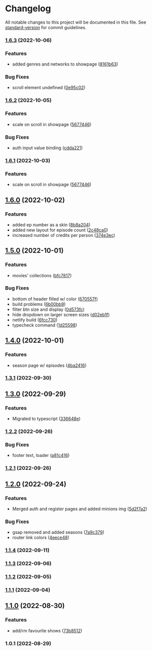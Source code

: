 # Changelog

All notable changes to this project will be documented in this file. See [standard-version](https://github.com/conventional-changelog/standard-version) for commit guidelines.

### [1.6.3](https://github.com/Kirolos-kr7/Webflix/compare/v1.6.2...v1.6.3) (2022-10-06)


### Features

* added genres and networks to showpage ([8161b63](https://github.com/Kirolos-kr7/Webflix/commit/8161b639e126a8289a495d2356dc0ebad5ea6a2c))


### Bug Fixes

* scroll element undefined ([0e95c02](https://github.com/Kirolos-kr7/Webflix/commit/0e95c02bae37ac6a336154e7e945affa812d5a7b))

### [1.6.2](https://github.com/Kirolos-kr7/Webflix/compare/v1.6.0...v1.6.2) (2022-10-05)


### Features

* scale on scroll in showpage ([5677446](https://github.com/Kirolos-kr7/Webflix/commit/567744654a007a6e289a79a25e9433e3bceae484))


### Bug Fixes

* auth input value binding ([cdda221](https://github.com/Kirolos-kr7/Webflix/commit/cdda221ad6932a77a83374502fa30b7d0f6358ba))

### [1.6.1](https://github.com/Kirolos-kr7/Webflix/compare/v1.6.0...v1.6.1) (2022-10-03)


### Features

* scale on scroll in showpage ([5677446](https://github.com/Kirolos-kr7/Webflix/commit/567744654a007a6e289a79a25e9433e3bceae484))

## [1.6.0](https://github.com/Kirolos-kr7/Webflix/compare/v1.5.0...v1.6.0) (2022-10-02)


### Features

* added ep number as a skin ([8b8a204](https://github.com/Kirolos-kr7/Webflix/commit/8b8a20429c10f9fccea0186d31758efeeb08cabd))
* added new layout for episode count ([2c48ca0](https://github.com/Kirolos-kr7/Webflix/commit/2c48ca0e3e5e0d530ac4dc9e21e5a1be1586eb63))
* increased number of credits per person ([374e3ec](https://github.com/Kirolos-kr7/Webflix/commit/374e3ec8646a1e9b7296ca543d3090700e2bf3d7))

## [1.5.0](https://github.com/Kirolos-kr7/Webflix/compare/v1.4.0...v1.5.0) (2022-10-01)


### Features

* movies' collections ([bfc7817](https://github.com/Kirolos-kr7/Webflix/commit/bfc78176b9793b40b10e7b2a1a2c2d7307676732))


### Bug Fixes

* bottom of header filled w/ color ([670557f](https://github.com/Kirolos-kr7/Webflix/commit/670557f85f994484fe77c240c00274e5f5708874))
* build problems ([6b00bb9](https://github.com/Kirolos-kr7/Webflix/commit/6b00bb9de164e0b3d8256817604372bc4b6dc567))
* filter btn size and display ([0d573fc](https://github.com/Kirolos-kr7/Webflix/commit/0d573fc2b4d4ad559a5ad7286135480e2f64fe19))
* hide dropdown on larger screen sizes ([d02eb1f](https://github.com/Kirolos-kr7/Webflix/commit/d02eb1f6983c9a66804a43a181ddd9ebfeee0d8d))
* netlify build ([6fcc730](https://github.com/Kirolos-kr7/Webflix/commit/6fcc7304940951cc07d9fafa362a905cff24a551))
* typecheck command ([1d25598](https://github.com/Kirolos-kr7/Webflix/commit/1d2559898be66e269768fb9eed364a35cde590e2))

## [1.4.0](https://github.com/Kirolos-kr7/Webflix/compare/v1.3.1...v1.4.0) (2022-10-01)


### Features

* season page w/ episodes ([4ba2416](https://github.com/Kirolos-kr7/Webflix/commit/4ba241615723c11f41a2c92c0b3d31fbfa160d52))

### [1.3.1](https://github.com/Kirolos-kr7/Webflix/compare/v1.3.0...v1.3.1) (2022-09-30)

## [1.3.0](https://github.com/Kirolos-kr7/Webflix/compare/v1.2.2...v1.3.0) (2022-09-29)


### Features

* Migrated to typescript ([336648e](https://github.com/Kirolos-kr7/Webflix/commit/336648e63ddcbe678a848fd58975923c6b332671))

### [1.2.2](https://github.com/Kirolos-kr7/Webflix/compare/v1.2.1...v1.2.2) (2022-09-26)


### Bug Fixes

* footer text, loader ([a81c416](https://github.com/Kirolos-kr7/Webflix/commit/a81c416ac01bd146f4f5985724487e579e218192))

### [1.2.1](https://github.com/Kirolos-kr7/Webflix/compare/v1.2.0...v1.2.1) (2022-09-26)

## [1.2.0](https://github.com/Kirolos-kr7/Webflix/compare/v1.1.4...v1.2.0) (2022-09-24)


### Features

* Merged auth and register pages and added minions img ([5d2f7a2](https://github.com/Kirolos-kr7/Webflix/commit/5d2f7a203fbc77c4bc260538ea0dc00e930a8351))


### Bug Fixes

* gsap removed and added seasons ([7a9c379](https://github.com/Kirolos-kr7/Webflix/commit/7a9c3790dfb881f067af446138a208baa03a31c0))
* router link colors ([4eece48](https://github.com/Kirolos-kr7/Webflix/commit/4eece4823231d05be16f92bc7c4152d8c77fafa1))

### [1.1.4](https://github.com/Kirolos-kr7/Webflix/compare/v1.1.3...v1.1.4) (2022-09-11)

### [1.1.3](https://github.com/Kirolos-kr7/Webflix/compare/v1.1.2...v1.1.3) (2022-09-06)

### [1.1.2](https://github.com/Kirolos-kr7/Webflix/compare/v1.1.1...v1.1.2) (2022-09-05)

### [1.1.1](https://github.com/Kirolos-kr7/Webflix/compare/v1.1.0...v1.1.1) (2022-09-04)

## [1.1.0](https://github.com/Kirolos-kr7/Webflix/compare/v1.0.1...v1.1.0) (2022-08-30)


### Features

* add/rm favourite shows ([73b8512](https://github.com/Kirolos-kr7/Webflix/commit/73b851248d05c2d6f74e6de8779cc835b2d345b9))

### 1.0.1 (2022-08-29)
